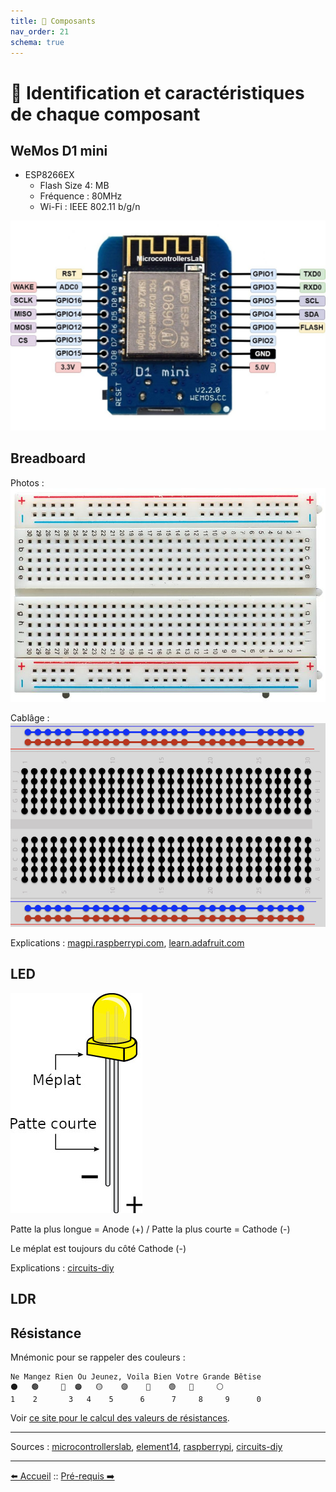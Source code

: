 ```yaml
---
title: 🔎 Composants
nav_order: 21
schema: true
---
```


# 🔎 Identification et caractéristiques de chaque composant

## WeMos D1 mini

- ESP8266EX
  - Flash Size 4: MB
  - Fréquence : 80MHz
  - Wi-Fi : IEEE 802.11 b/g/n

![Pinout](resources/ESP8266-12E-Wemos-D1-Mini-pinout.jpg)

## Breadboard
Photos :
![Breadboard](resources/breadboard.jpg)

Cablâge :
![Breadboard wiring](resources/breadboard-wiring.jpg)

Explications : [magpi.raspberrypi.com](https://magpi.raspberrypi.com/articles/breadboard-tutorial), [learn.adafruit.com](https://learn.adafruit.com/breadboards-for-beginners)

## LED

![Pinout](resources/led-pinout.jpg)

Patte la plus longue = Anode (+) / Patte la plus courte = Cathode (-)

Le méplat est toujours du côté Cathode (-)

Explications : [circuits-diy](https://www.circuits-diy.com/how-to-blink-led-using-an-arduino/)

## LDR

## Résistance

Mnémonic pour se rappeler des couleurs :
```
Ne Mangez Rien Ou Jeunez, Voila Bien Votre Grande Bêtise
⚫   🟤     🔴  🟠   🟡    🟣    🔵    🟢   🔘     ⚪
1    2       3   4    5      6      7     8     9      0
```

Voir [ce site pour le calcul des valeurs de résistances](https://www.electronique-radioamateur.fr/elec/composants/resistance-code-couleurs.php).

----
Sources : [microcontrollerslab](https://microcontrollerslab.com), [element14](https://element14.com), [raspberrypi](https://magpi.raspberrypi.com), [circuits-diy](https://www.circuits-diy.com)

----
[⬅️  Accueil](README.md) :: [Pré-requis ➡️](pre-requis.md)
